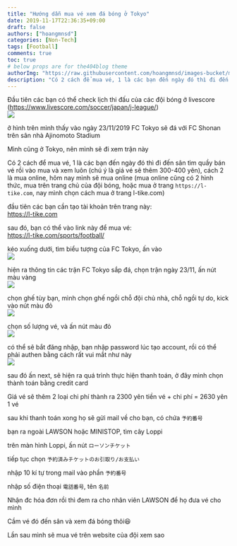 ```yaml
---
title: "Hướng dẫn mua vé xem đá bóng ở Tokyo"
date: 2019-11-17T22:36:35+09:00
draft: false
authors: ["hoangmnsd"]
categories: [Non-Tech]
tags: [Football]
comments: true
toc: true
# below props are for the404blog theme
authorImg: "https://raw.githubusercontent.com/hoangmnsd/images-bucket/master/static/images/hoangmsnd-avatar001.jpg"
description: "Có 2 cách để mua vé, 1 là các bạn đến ngày đó thì đi đến sân tìm quầy bán vé rồi vào mua và xem luôn (chú ý là giá vé sẽ thêm 300-400 yên), cách 2 là mua online, hôm nay mình sẽ mua online (mua online cũng có 2 hình thức, mua trên trang chủ của đội bóng, hoặc mua ở trang `https://l-tike.com`, nay mình chọn cách mua ở trang l-tike.com)"
---
```


Đầu tiên các bạn có thể check lịch thi đấu của các đội bóng ở livescore  
(https://www.livescore.com/soccer/japan/j-league/)  
![](https://raw.githubusercontent.com/hoangmnsd/images-bucket/master/static/images/livescore.jpg)

ở hình trên mình thấy vào ngày 23/11/2019 FC Tokyo sẽ đá với FC Shonan trên sân nhà Ajinomoto Stadium

Mình cũng ở Tokyo, nên mình sẽ đi xem trận này

Có 2 cách để mua vé, 1 là các bạn đến ngày đó thì đi đến sân tìm quầy bán vé rồi vào mua và xem luôn (chú ý là giá vé sẽ thêm 300-400 yên), cách 2 là mua online, hôm nay mình sẽ mua online (mua online cũng có 2 hình thức, mua trên trang chủ của đội bóng, hoặc mua ở trang `https://l-tike.com`, nay mình chọn cách mua ở trang l-tike.com)

đầu tiên các bạn cần tạo tài khoản trên trang này:  
https://l-tike.com

sau đó, bạn có thể vào link này để mua vé:  
https://l-tike.com/sports/football/

kéo xuống dưới, tìm biểu tượng của FC Tokyo, ấn vào  
![](https://raw.githubusercontent.com/hoangmnsd/images-bucket/master/static/images/l-tike.com.1.jpg)

hiện ra thông tin các trận FC Tokyo sắp đá, chọn trận ngày 23/11, ấn nút màu vàng  
![](https://raw.githubusercontent.com/hoangmnsd/images-bucket/master/static/images/l-tike.com.2.jpg)

chọn ghế tùy bạn, mình chọn ghế ngồi chỗ đội chủ nhà, chỗ ngồi tự do, kick vào nút màu đỏ  
![](https://raw.githubusercontent.com/hoangmnsd/images-bucket/master/static/images/l-tike.com.3.jpg)

chọn số lượng vé, và ấn nút màu đỏ  
![](https://raw.githubusercontent.com/hoangmnsd/images-bucket/master/static/images/l-tike.com.4.jpg)

có thể sẽ bắt đăng nhập, bạn nhập password lúc tạo account, rồi có thể phải authen bằng cách rất vui mắt như này   
![](https://raw.githubusercontent.com/hoangmnsd/images-bucket/master/static/images/l-tike.com.5.jpg)

sau đó ấn next, sẽ hiện ra quá trình thực hiện thanh toán, ở đây mình chọn thành toán bằng credit card  

Giá vé sẽ thêm 2 loại chi phí thành ra 2300 yên tiền vé + chi phí = 2630 yên 1 vé  

sau khi thanh toán xong họ sẽ gửi mail về cho bạn, có chứa `予約番号`  

bạn ra ngoài LAWSON hoặc MINISTOP, tìm cây Loppi   

trên màn hình Loppi, ấn nút `ローソンチケット`  

tiếp tục chọn `予約済みチケットのお引取り/お支払い`  

nhập 10 kí tự trong mail vào phần `予約番号`  

nhập số điện thoại `電話番号`, tên `名前`  

Nhận đc hóa đơn rồi thì đem ra cho nhân viên LAWSON để họ đưa vé cho mình  
   
Cầm vé đó đến sân và xem đá bóng thôi😆  

Lần sau mình sẽ mua vé trên website của đội xem sao  

